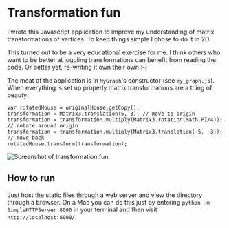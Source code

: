 Transformation fun
==================

I wrote this Javascript application to improve my understanding of matrix transformations of vertices. To keep things simple I chose to do it in 2D.

This turned out to be a very educational exercise for me. I think others who want to be better at joggling transformations can benefit from reading the code. Or better yet, re-writing it own their own :-)

The meat of the application is in `MyGraph`'s constructor (see `my_graph.js`). When everything is set up properly matrix transformations are a thing of beauty:

    var rotatedHouse = originalHouse.getCopy();
    transformation = Matrix3.translation(5, 3); // move to origin
    transformation = transformation.multiply(Matrix3.rotation(Math.PI/4)); // rotate around origin
    transformation = transformation.multiply(Matrix3.translation(-5, -3)); // move back
    rotatedHouse.transform(transformation);

![Screenshot of transformation fun](http://rasmusrn.github.io/transformation_fun/ss.jpg)

How to run
----------

Just host the static files through a web server and view the directory through a browser. On a Mac you can do this just by entering `python -m SimpleHTTPServer 8000` in your terminal and then visit `http://localhost:8000/`.
